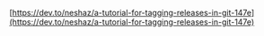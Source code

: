 [https://dev.to/neshaz/a-tutorial-for-tagging-releases-in-git-147e](https://dev.to/neshaz/a-tutorial-for-tagging-releases-in-git-147e)
